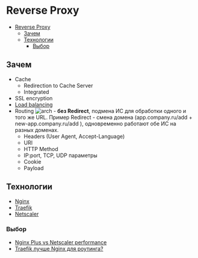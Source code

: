 # Reverse Proxy

- [Reverse Proxy](#reverse-proxy)
	- [Зачем](#зачем)
	- [Технологии](#технологии)
		- [Выбор](#выбор)

## Зачем

- Cache
	- Redirection to Cache Server
	- Integrated
- SSL encryption
- [Load balancing](load.balancing.md)
- Routing ![arch](https://docs.citrix.com/en-us/citrix-adc/media/csw-lbconfiguration.png) - __без Redirect__, подмена ИС для обработки одного и того же URL. Пример Redirect - смена домена (app.company.ru/add + new-app.company.ru/add ), одновременно работают обе ИС на разных доменах.
	- Headers (User Agent, Accept-Language)
	- URI
	- HTTP Method
	- IP:port, TCP, UDP параметры
	- Cookie
	- Payload

## Технологии

- [Nginx](../../technology/middleware/proxy/proxy.nginx.md)
- [Traefik](../../technology/middleware/proxy/router.traefik.md)
- [Netscaler](../../technology/middleware/proxy/proxy.netscaler.md)

### Выбор

- [Nginx Plus vs Netscaler performance](https://www.nginx.com/blog/nginx-plus-vs-citrix-netscaler-price-performance-comparison/)
- [Traefik лучше Nginx для роутинга?](https://s3rius.blog/traefik)
